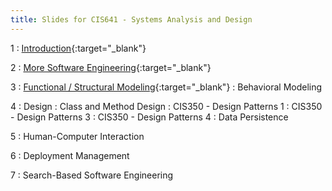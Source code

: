 ```yaml
---
title: Slides for CIS641 - Systems Analysis and Design
---
```


1
: [Introduction](../assets/slides/CIS641-1-Intro-to-SAaD.pdf){:target="\_blank"}

2
: [More Software Engineering](../assets/slides/CIS641-2-More-SE.pdf){:target="\_blank"}

3
: [Functional / Structural Modeling](../assets/slides/CIS641-3-Functional_Structural_Modeling.pdf){:target="\_blank"}
: Behavioral Modeling

4 
: Design
: Class and Method Design
: CIS350 - Design Patterns 1
: CIS350 - Design Patterns 3
: CIS350 - Design Patterns 4
: Data Persistence

5
: Human-Computer Interaction

6
: Deployment Management

7
: Search-Based Software Engineering
